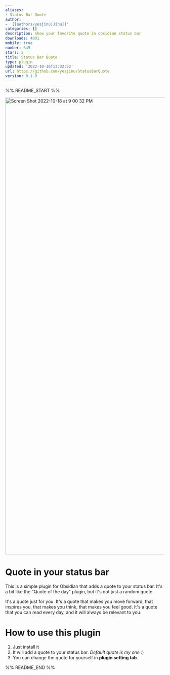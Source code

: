 ```yaml
---
aliases:
- Status Bar Quote
author:
- '[[authors/yesjinu|Jinu]]'
categories: []
description: Show your favorite quote in obsidian status bar
downloads: 4001
mobile: true
number: 649
stars: 5
title: Status Bar Quote
type: plugin
updated: '2022-10-16T13:32:52'
url: https://github.com/yesjinu/StatusBarQuote
version: 0.1.0
---
```


%% README_START %%

<img width="1440" alt="Screen Shot 2022-10-18 at 9 00 32 PM" src="https://user-images.githubusercontent.com/45530894/196423905-933ec467-024f-4683-99df-551f351c4b87.png">


# Quote in your status bar

This is a simple plugin for Obsidian that adds a quote to your status bar. It's a bit like the "Quote of the day" plugin, but it's not just a random quote. 

It's a quote just for you. It's a quote that makes you move forward, that inspires you, that makes you think, that makes you feel good. It's a quote that you can read every day, and it will always be relevant to you.

# How to use this plugin

1. Just install it
2. It will add a quote to your status bar. _Default quote is my one_ :)
3. You can change the quote for yourself in **plugin setting tab**.


%% README_END %%